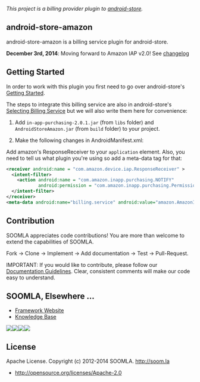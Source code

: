 *This project is a billing provider plugin to [android-store](https://github.com/soomla/android-store).*


## android-store-amazon

android-store-amazon is a billing service plugin for android-store.

**December 3rd, 2014**:
Moving forward to Amazon IAP v2.0! See [changelog](https://github.com/soomla/android-store-amazon/changelog.md)

## Getting Started

In order to work with this plugin you first need to go over android-store's [Getting Started](https://github.com/soomla/android-store#getting-started).

The steps to integrate this billing service are also in android-store's [Selecting Billing Service](https://github.com/soomla/android-store#amazon) but we will also write them here for convenience:


1. Add `in-app-purchasing-2.0.1.jar` (from `libs` folder) and `AndroidStoreAmazon.jar` (from `build` folder) to your project.

2. Make the following changes in AndroidManifest.xml:

Add amazon's ResponseReceiver to your `application` element. Also, you need to tell us what plugin you're using so add a meta-data tag for that:

  ```xml
  <receiver android:name = "com.amazon.device.iap.ResponseReceiver" >
    <intent-filter>
      <action android:name = "com.amazon.inapp.purchasing.NOTIFY"
              android:permission = "com.amazon.inapp.purchasing.Permission.NOTIFY" />
    </intent-filter>
  </receiver>
  <meta-data android:name="billing.service" android:value="amazon.AmazonIabService" />
  ```

Contribution
---
SOOMLA appreciates code contributions! You are more than welcome to extend the capabilities of SOOMLA.

Fork -> Clone -> Implement -> Add documentation -> Test -> Pull-Request.

IMPORTANT: If you would like to contribute, please follow our [Documentation Guidelines](https://github.com/soomla/android-store/blob/master/documentation.md). Clear, consistent comments will make our code easy to understand.

## SOOMLA, Elsewhere ...

+ [Framework Website](http://www.soom.la/)
+ [Knowledge Base](http://know.soom.la/)


<a href="https://www.facebook.com/pages/The-SOOMLA-Project/389643294427376"><img src="http://know.soom.la/img/tutorial_img/social/Facebook.png"></a><a href="https://twitter.com/Soomla"><img src="http://know.soom.la/img/tutorial_img/social/Twitter.png"></a><a href="https://plus.google.com/+SoomLa/posts"><img src="http://know.soom.la/img/tutorial_img/social/GoogleP.png"></a><a href ="https://www.youtube.com/channel/UCR1-D9GdSRRLD0fiEDkpeyg"><img src="http://know.soom.la/img/tutorial_img/social/Youtube.png"></a>

## License

Apache License. Copyright (c) 2012-2014 SOOMLA. http://soom.la
+ http://opensource.org/licenses/Apache-2.0
